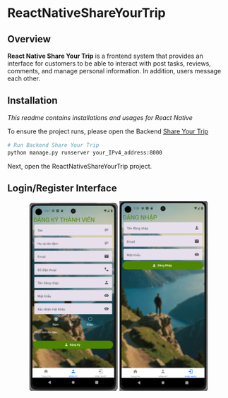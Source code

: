 ﻿# ReactNativeShareYourTrip

## Overview

**React Native Share Your Trip** is a frontend system that provides an interface for customers to be able to interact with post tasks, reviews, comments, and manage personal information. In addition, users message each other.

## Installation
*This readme contains installations and usages for React Native*

To ensure the project runs, please open the Backend [Share Your Trip](https://github.com/TrucThanh278/ShareYourTrip)

```bash
# Run Backend Share Your Trip
python manage.py runserver your_IPv4_address:8000
```

Next, open the ReactNativeShareYourTrip project.



## Login/Register Interface
<p align="center">
    <img width="200px" src="./Image/DangKy.png">
    <img width="200px" src="./Image/DangNhap.png">
</p>
